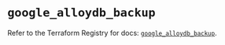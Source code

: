 # `google_alloydb_backup`

Refer to the Terraform Registry for docs: [`google_alloydb_backup`](https://registry.terraform.io/providers/hashicorp/google/5.17.0/docs/resources/alloydb_backup).
